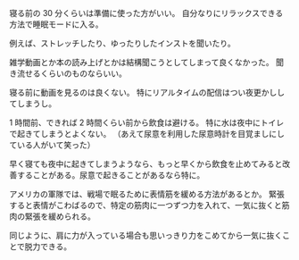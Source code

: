 寝る前の 30 分くらいは準備に使った方がいい。
自分なりにリラックスできる方法で睡眠モードに入る。

例えば、ストレッチしたり、ゆったりしたインストを聞いたり。

雑学動画とか本の読み上げとかは結構聞こうとしてしまって良くなかった。
聞き流せるくらいのものならいい。

寝る前に動画を見るのは良くない。
特にリアルタイムの配信はつい夜更かししてしまうし。

1 時間前、できれば 2 時間くらい前から飲食は避ける。
特に水は夜中にトイレで起きてしまうとよくない。
（あえて尿意を利用した尿意時計を目覚ましにしている人がいて笑った）

早く寝ても夜中に起きてしまうようなら、もっと早くから飲食を止めてみると改善することがある。尿意で起きることがあるなら特に。

アメリカの軍隊では、戦場で眠るために表情筋を緩める方法があるとか。
緊張すると表情がこわばるので、特定の筋肉に一つずつ力を入れて、一気に抜くと筋肉の緊張を緩められる。

同じように、肩に力が入っている場合も思いっきり力をこめてから一気に抜くことで脱力できる。
